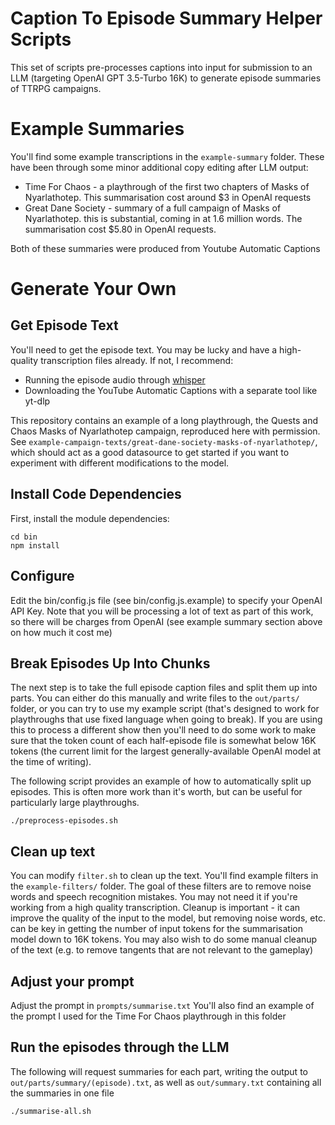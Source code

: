 Caption To Episode Summary Helper Scripts
=========================================

This set of scripts pre-processes captions into input for submission to an LLM (targeting OpenAI GPT 3.5-Turbo 16K) to generate episode summaries of TTRPG campaigns.

Example Summaries
=================

You'll find some example transcriptions in the `example-summary` folder. These have been through some minor additional copy editing after LLM output:

- Time For Chaos - a playthrough of the first two chapters of Masks of Nyarlathotep. This summarisation cost around $3 in OpenAI requests
- Great Dane Society - summary of a full campaign of Masks of Nyarlathotep. this is substantial, coming in at 1.6 million words. The summarisation cost $5.80 in OpenAI requests.
 
Both of these summaries were produced from Youtube Automatic Captions


Generate Your Own
=================

Get Episode Text
----------------

You'll need to get the episode text. You may be lucky and have a high-quality transcription files already. If not, I recommend:

- Running the episode audio through [whisper](https://github.com/ggerganov/whisper.cpp)
- Downloading the YouTube Automatic Captions with a separate tool like yt-dlp

This repository contains an example of a long playthrough, the Quests and Chaos Masks of Nyarlathotep campaign, reproduced here with permission. See `example-campaign-texts/great-dane-society-masks-of-nyarlathotep/`, which should act as a good datasource to get started if you want to experiment with different modifications to the model.

Install Code Dependencies
-------

First, install the module dependencies:

```
cd bin
npm install
```

Configure
---------

Edit the bin/config.js file (see bin/config.js.example) to specify your OpenAI API Key. Note that you will be processing a lot of text as part of this work, so there will be charges from OpenAI (see example summary section above on how much it cost me)


Break Episodes Up Into Chunks
-----------------------------
The next step is to take the full episode caption files and split them up into parts. You can either do this manually and write files to the `out/parts/` folder, or you can try to use my example script (that's designed to work for playthroughs that use fixed language when going to break). If you are using this to process a different show then you'll need to do some work to make sure that the token count of each half-episode file is somewhat below 16K tokens (the current limit for the largest generally-available OpenAI model at the time of writing).

The following script provides an example of how to automatically split up episodes. This is often more work than it's worth, but can be useful for particularly large playthroughs.

```
./preprocess-episodes.sh
```

Clean up text
-------------

You can modify `filter.sh` to clean up the text. You'll find example filters in the `example-filters/` folder. The goal of these filters are to remove noise words and speech recognition mistakes. You may not need it if you're working from a high quality transcription.
Cleanup is important - it can improve the quality of the input to the model, but removing noise words, etc. can be key in getting the number of input tokens for the summarisation model down to 16K tokens.
You may also wish to do some manual cleanup of the text (e.g. to remove tangents that are not relevant to the gameplay)


Adjust your prompt
------------------

Adjust the prompt in `prompts/summarise.txt`
You'll also find an example of the prompt I used for the Time For Chaos playthrough in this folder

Run the episodes through the LLM
--------------------------------

The following will request summaries for each part, writing the output to `out/parts/summary/(episode).txt`, as well as `out/summary.txt` containing all the summaries in one file

```
./summarise-all.sh
```

